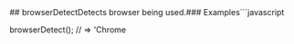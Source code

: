 <!-- Generated by documentation.js. Update this documentation by updating the source code. -->## browserDetectDetects browser being used.### Examples```javascript
browserDetect();
// => 'Chrome
```Returns **[String][1]** Returns browser name**Meta***   **version**: 3.1.0[1]: https://developer.mozilla.org/docs/Web/JavaScript/Reference/Global_Objects/String
